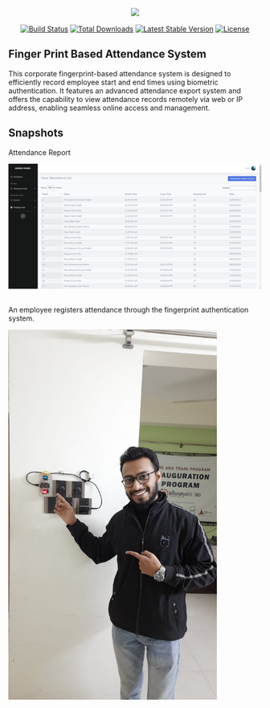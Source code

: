 <p align="center"><a href="https://laravel.com" target="_blank"><img src="https://raw.githubusercontent.com/laravel/art/master/logo-lockup/5%20SVG/2%20CMYK/1%20Full%20Color/laravel-logolockup-cmyk-red.svg" width="400"></a></p>

<p align="center">
<a href="https://travis-ci.org/laravel/framework"><img src="https://travis-ci.org/laravel/framework.svg" alt="Build Status"></a>
<a href="https://packagist.org/packages/laravel/framework"><img src="https://img.shields.io/packagist/dt/laravel/framework" alt="Total Downloads"></a>
<a href="https://packagist.org/packages/laravel/framework"><img src="https://img.shields.io/packagist/v/laravel/framework" alt="Latest Stable Version"></a>
<a href="https://packagist.org/packages/laravel/framework"><img src="https://img.shields.io/packagist/l/laravel/framework" alt="License"></a>
</p>

## Finger Print Based Attendance System

This corporate fingerprint-based attendance system is designed to efficiently record employee start and end times using biometric authentication. It features an advanced attendance export system and offers the capability to view attendance records remotely via web or IP address, enabling seamless online access and management.

## Snapshots
Attendance Report

<img src="/public/img/attendance.PNG" alt="Build Status">

##
An employee registers attendance through the fingerprint authentication system.

<img src="/public/img/w1.jpg" alt="Build Status" width="415px">
